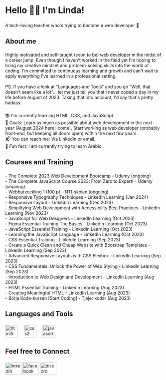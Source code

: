 <h1 align="left">Hello 👋🏼 I'm Linda!</h1>

###

<p align="left">A tech-loving teacher who's trying to  become a web developer 💫</p>

###

<h2 align="left">About me</h2>

###

<p align="left">Highly motivated and self-taught (soon to be) web developer in the midst of a career jump. Even though I haven't worked in the field yet I'm hoping to bring my creative mindset and problem-solving skills into the world of coding. I'm committed to continuous learning and growth and can't wait to apply everything I've learned in a professional setting.<br><br>PS. If you have a look at "Languages and Tools" and you go "Well, that doesn't seem like a lot"... let me just tell you that I never coded a day in my life before August of 2023. Taking that into account, I'd say that's pretty badass.</p>

###

<p align="left">📚 I'm currently learning HTML, CSS, and JavaScript.<br>🎯 Goals: Learn as much as possible about web development in the next year (August 2024 here I come). Start working as web developer (probably front-end, but keeping all doors open) within the next few years.<br>📬 You can reach me: Via LinkedIn or email.<br>🎈 Fun fact: I am currently trying to learn Arabic.</p>

###

<h2 align="left">Courses and Training</h2>

###

<p align="left">
  - The Complete 2023 Web Development Bootcamp - Udemy (ongoing)<br>
  - The Complete JavaScript Course 2023: From Zero to Expert!  - Udemy (ongoing)<br>
  - Webbutveckling 1 (100 p) - NTI-skolan (ongoing)<br> 
  - Responsive Typography Techniques - LinkedIn Learning (Jan 2024)<br>
  - Responsive Layout - LinkedIn Learning (Dec 2023)<br> 
  - Simplifying Web Development with Accessibility Best Practices - LinkedIn Learning (Nov 2023)<br> 
  - JavaScript for Web Designers - LinkedIn Learning (Oct 2023)<br> 
  - Figma Essential Training The Basics - LinkedIn Learning (Oct 2023)<br>
  - JavaScript Essential Training - LinkedIn Learning (Oct 2023)<br>
  - Learning the JavaScript Language - LinkedIn Learning (Oct 2023)<br>
  - CSS Essential Training - LinkedIn Learning (Sep 2023)<br>
  - Create a Quick Clean and Cheap Website with Bootstrap Templates - LinkedIn Learning (Sep 2023)<br>
  - Advanced Responsive Layouts with CSS Flexbox - LinkedIn Learning (Sep 2023)<br>
  - CSS Fundamentals: Unlock the Power of Web Styling - LinkedIn Learning (Sep 2023)<br>
  - Introduction to Web Design and Development - LinkedIn Learning (Aug 2023)<br>
  - HTML Essential Training - LinkedIn Learning (Aug 2023)<br>
  - Creating Meaningful HTML - LinkedIn Learning (Aug 2023)<br>
  - Börja Koda-kursen [Start Coding] - Tjejer kodar (Aug 2023)</p>

###

<h2 align="left">Languages and Tools</h2>

###

<div align="left">
  <img src="https://cdn.jsdelivr.net/gh/devicons/devicon/icons/html5/html5-original.svg" height="40" alt="html5 logo"  />
  <img width="12" />
  <img src="https://cdn.jsdelivr.net/gh/devicons/devicon/icons/css3/css3-original.svg" height="40" alt="css3 logo"  />
  <img width="12" />
  <img src="https://cdn.jsdelivr.net/gh/devicons/devicon/icons/javascript/javascript-original.svg" height="40" alt="javascript logo"  />
</div>

###

<h2 align="left">Feel free to Connect</h2>

###

<div align="left">
  <img src="https://raw.githubusercontent.com/maurodesouza/profile-readme-generator/master/src/assets/icons/social/linkedin/default.svg" width="52" height="40" alt="linkedin logo"  />
  <img src="https://raw.githubusercontent.com/maurodesouza/profile-readme-generator/master/src/assets/icons/social/facebook/default.svg" width="52" height="40" alt="facebook logo"  />
  <img src="https://raw.githubusercontent.com/maurodesouza/profile-readme-generator/master/src/assets/icons/social/discord/default.svg" width="52" height="40" alt="discord logo"  />
</div>

###
